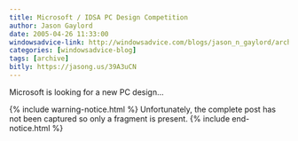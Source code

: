 ```yaml
---
title: Microsoft / IDSA PC Design Competition
author: Jason Gaylord
date: 2005-04-26 11:33:00
windowsadvice-link: http://windowsadvice.com/blogs/jason_n_gaylord/archive/2005/04/26/Microsoft-PC-Design-Competition.aspx
categories: [windowsadvice-blog]
tags: [archive]
bitly: https://jasong.us/39A3uCN
---
```


Microsoft is looking for a new PC design...

{% include warning-notice.html %}
Unfortunately, the complete post has not been captured so only a fragment is present.
{% include end-notice.html %}